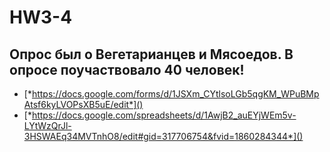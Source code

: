 # HW3-4
## **Опрос был о Вегетарианцев и Мясоедов. В опросе поучаствовало 40 человек!**
  - [*https://docs.google.com/forms/d/1JSXm_CYtlsoLGb5qgKM_WPuBMpAtsf6kyLVOPsXB5uE/edit*]()
  - [*https://docs.google.com/spreadsheets/d/1AwjB2_auEYjWEm5v-LYtWzQrJl-3HSWAEq34MVTnhO8/edit#gid=317706754&fvid=1860284344*]()
